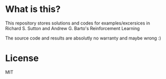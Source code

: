 # What is this?
This repository stores solutions and codes for examples/excersices in
Richard S. Sutton and Andrew G. Barto's Reinforcement Learning

The source code and results are absolutly no warranty and maybe wrong :)

# License
MIT
